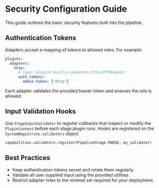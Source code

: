 # Security Configuration Guide

This guide outlines the basic security features built into the pipeline.

## Authentication Tokens

Adapters accept a mapping of tokens to allowed roles. For example:

```yaml
plugins:
  adapters:
    http:
      # type: plugins.builtin.adapters.http:HTTPAdapter
      auth_tokens:
        admin-token: ["http"]
```

Each adapter validates the provided bearer token and ensures the role is allowed.

## Input Validation Hooks

Use `StageInputValidator` to register callbacks that inspect or modify the
`PluginContext` before each stage plugin runs. Hooks are registered on the
`SystemRegistries.validators` object.

```python
capabilities.validators.register(PipelineStage.PARSE, my_validator)
```

## Best Practices

- Keep authentication tokens secret and rotate them regularly.
- Validate all user supplied input using the provided utilities.
- Restrict adapter roles to the minimal set required for your deployment.
